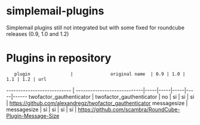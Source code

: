 # simplemail-plugins
Simplemail plugins still not integrated but with some fixed for roundcube releases (0.9, 1.0 and 1.2)


# Plugins in repository


       plugin               |              original name  | 0.9 | 1.0 | 1.1 | 1.2 | url 
--------------------------- | ----------------------------|-----|-----|-----|-----|------
 twofactor_gauthenticator   | twofactor_gauthenticator    |  no | si  | si  | si  | https://github.com/alexandregz/twofactor_gauthenticator 
    messagesize             |        messagesize          |  si | si  | si  | si  | https://github.com/scambra/RoundCube-Plugin-Message-Size
